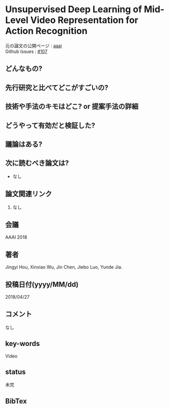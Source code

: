 # Unsupervised Deep Learning of Mid-Level Video Representation for Action Recognition

元の論文の公開ページ : [aaai](https://aaai.org/ocs/index.php/AAAI/AAAI18/paper/view/16794)  
Github Issues : [#107](https://github.com/Obarads/obarads.github.io/issues/107)

## どんなもの?

## 先行研究と比べてどこがすごいの?

## 技術や手法のキモはどこ? or 提案手法の詳細

## どうやって有効だと検証した?

## 議論はある?

## 次に読むべき論文は?
- なし

## 論文関連リンク
1. なし

## 会議
AAAI 2018

## 著者
Jingyi Hou, Xinxiao Wu, Jin Chen, Jiebo Luo, Yunde Jia.

## 投稿日付(yyyy/MM/dd)
2018/04/27

## コメント
なし

## key-words
Video

## status
未完

## BibTex
